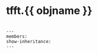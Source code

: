 # tfft.{{ objname }}

```{currentmodule} {{ module }}
```

```{auto{{ objtype }}} {{ objname }}
---
members:
show-inheritance:
---
```
